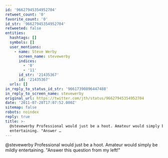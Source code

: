 ```yaml
---
id: '96627945354952704'
retweet_count: '0'
favorite_count: '0'
id_str: '96627945354952704'
retweeted: false
entities:
  hashtags: []
  symbols: []
  user_mentions:
    - name: Steve Werby
      screen_name: stevewerby
      indices:
        - '0'
        - '11'
      id_str: '21435367'
      id: '21435367'
  urls: []
in_reply_to_status_id_str: '96617390896447488'
in_reply_to_screen_name: stevewerby
original_url: https://twitter.com/jth/status/96627945354952704
date: '2011-07-28T17:07:52.000Z'
sitemap: false
robots: noindex
reply: true
title: >-
  @stevewerby Professional would just be a hoot. Amateur would simply be mildly
  entertaining. "Answer …
---
```


@stevewerby Professional would just be a hoot. Amateur would simply be mildly entertaining. "Answer this question from my left!"